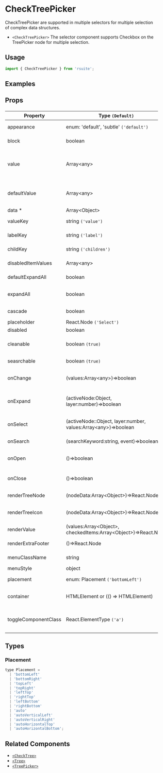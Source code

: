 # CheckTreePicker

CheckTreePicker are supported in multiple selectors for multiple selection of complex data structures.

- `<CheckTreePicker>` The selector component supports Checkbox on the TreePicker node for multiple selection.

## Usage

```js
import { CheckTreePicker } from 'rsuite';
```

## Examples

<!--{demo}-->

## Props

### <CheckTreePicker>

| Property             | Type `(Default)`                                                           | Description                                                 |
| -------------------- | -------------------------------------------------------------------------- | ----------------------------------------------------------- |
| appearance           | enum: 'default', 'subtle' `('default')`                                    | Set picker appearence                                       |
| block                | boolean                                                                    | Blocking an entire row                                      |
| value                | Array&lt;any&gt;                                                           | (Controlled) specifies the values of the selected tree node |
| defaultValue         | Array&lt;any&gt;                                                           | (UnControlled) default values of the selected tree node     |
| data \*              | Array&lt;Object&gt;                                                        | tree data                                                   |
| valueKey             | string `('value')`                                                         | set value key in data                                       |
| labelKey             | string `('label')`                                                         | set label key in data                                       |
| childKey             | string `('children')`                                                      | set children key in data                                    |
| disabledItemValues   | Array&lt;any&gt;                                                           | values of disabled tree node                                |
| defaultExpandAll     | boolean                                                                    | expand all tree node                                        |
| expandAll            | boolean                                                                    | Expand or unExpand all nodes(Controlled)                    |
| cascade              | boolean                                                                    | whether cascade select                                      |
| placeholder          | React.Node `('Select')`                                                    |                                                             |
| disabled             | boolean                                                                    | whether disabled                                            |
| cleanable            | boolean `(true)`                                                           | whether the selected value can be cleared                   |
| seasrchable          | boolean `(true)`                                                           | whether dispaly search input box                            |
| onChange             | (values:Array&lt;any&gt;)=>boolean                                         | callback fired when value change                            |
| onExpand             | (activeNode:Object, layer:number)=>boolean                                 | callback fired when tree node expand state changed          |
| onSelect             | (activeNode::Object, layer:number, values:Array&lt;any&gt;)=>boolean       | callback fired when tree node is selected                   |
| onSearch             | (searchKeyword:string, event)=>boolean                                     | callback fired when search                                  |
| onOpen               | ()=>boolean                                                                | callback fired when open component                          |
| onClose              | ()=>boolean                                                                | callback fired when close component                         |
| renderTreeNode       | (nodeData:Array&lt;Object&gt;)=>React.Node                                 | custom render tree node                                     |
| renderTreeIcon       | (nodeData:Array&lt;Object&gt;)=>React.Node                                 | custom render the icon of tree node                         |
| renderValue          | (values:Array&lt;Object&gt;, checkedItems:Array&lt;Object&gt;)=>React.Node | custom render placeholder                                   |
| renderExtraFooter    | ()=>React.Node                                                             | custom render extra footer                                  |
| menuClassName        | string                                                                     | className for Menu                                          |
| menuStyle            | object                                                                     | style for Menu                                              |
| placement            | enum: Placement `('bottomLeft')`                                           | Placement of component                                      |
| container            | HTMLElement or (() => HTMLElement)                                         | Sets the rendering container                                |
| toggleComponentClass | React.ElementType `('a')`                                                  | You can use a custom element for this component             |

## Types

### Placement

```js
type Placement =
  | 'bottomLeft'
  | 'bottomRight'
  | 'topLeft'
  | 'topRight'
  | 'leftTop'
  | 'rightTop'
  | 'leftBottom'
  | 'rightBottom'
  | 'auto'
  | 'autoVerticalLeft'
  | 'autoVerticalRight'
  | 'autoHorizontalTop'
  | 'autoHorizontalBottom';
```

## Related Components

- [`<CheckTree>`](./check-tree)
- [`<Tree>`](./tree)
- [`<TreePicker>`](./tree-picker)
